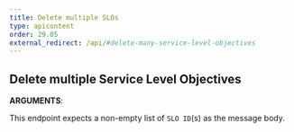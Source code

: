 ```yaml
---
title: Delete multiple SLOs
type: apicontent
order: 29.05
external_redirect: /api/#delete-many-service-level-objectives
---
```


## Delete multiple Service Level Objectives

**ARGUMENTS**:

This endpoint expects a non-empty list of `SLO ID`(s) as the message body.
